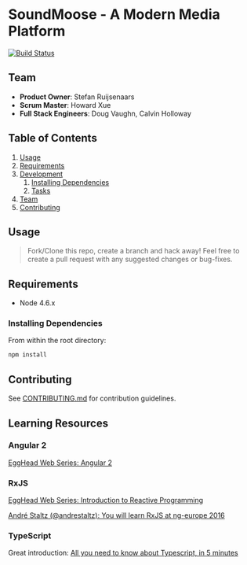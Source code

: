 # SoundMoose - A Modern Media Platform

[![Build Status](https://travis-ci.org/hrr20-over9000/SoundMoose.svg?branch=master)](https://travis-ci.org/hrr20-over9000/SoundMoose)

## Team

  - __Product Owner__: Stefan Ruijsenaars
  - __Scrum Master__: Howard Xue
  - __Full Stack Engineers__: Doug Vaughn, Calvin Holloway

## Table of Contents

1. [Usage](#Usage)
1. [Requirements](#requirements)
1. [Development](#development)
    1. [Installing Dependencies](#installing-dependencies)
    1. [Tasks](#tasks)
1. [Team](#team)
1. [Contributing](#contributing)

## Usage

> Fork/Clone this repo, create a branch and hack away! Feel free to create a pull request with any suggested changes or bug-fixes.

## Requirements

- Node 4.6.x

### Installing Dependencies

From within the root directory:

```sh
npm install
```

## Contributing

See [CONTRIBUTING.md](CONTRIBUTING.md) for contribution guidelines.

## Learning Resources

### Angular 2

[EggHead Web Series: Angular 2](https://egghead.io/courses/introduction-to-reactive-programming)

### RxJS

[EggHead Web Series: Introduction to Reactive Programming](https://egghead.io/technologies/angular2)

[André Staltz (@andrestaltz): You will learn RxJS at ng-europe 2016](https://www.youtube.com/watch?v=uQ1zhJHclvs)

### TypeScript
Great introduction:
[All you need to know about Typescript, in 5 minutes](https://learnxinyminutes.com/docs/typescript/)

